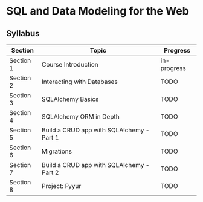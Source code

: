 # SQL and Data Modeling for the Web

## Syllabus

| Section   | Topic                                     | Progress    |
| --------- | ----------------------------------------- | ----------- |
| Section 1 | Course Introduction                       | in-progress |
| Section 2 | Interacting with Databases                | TODO        |
| Section 3 | SQLAlchemy Basics                         | TODO        |
| Section 4 | SQLAlchemy ORM in Depth                   | TODO        |
| Section 5 | Build a CRUD app with SQLAlchemy - Part 1 | TODO        |
| Section 6 | Migrations                                | TODO        |
| Section 7 | Build a CRUD app with SQLAlchemy - Part 2 | TODO        |
| Section 8 | Project: Fyyur                            | TODO        |
